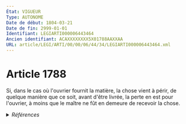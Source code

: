 ```yaml
---
État: VIGUEUR
Type: AUTONOME
Date de début: 1804-03-21
Date de fin: 2999-01-01
Identifiant: LEGIARTI000006443464
Ancien identifiant: ACAXXXXXXXX5X01788AAXXAA
URL: article/LEGI/ARTI/00/00/06/44/34/LEGIARTI000006443464.xml
---
```


<h1>Article 1788</h1>

Si, dans le cas où l'ouvrier fournit la matière, la chose vient à périr, de
quelque manière que ce soit, avant d'être livrée, la perte en est pour
l'ouvrier, à moins que le maître ne fût en demeure de recevoir la chose.


<details>
  <summary><em>Références</em></summary>

  <h2>Références faites par l'article</h2>
  
  <ul>
    <li>
      CODIFICATION source Loi 1804-03-07
    </li>
    <li>
      CREATION source Loi 1804-03-07 promulguée le 17 mars 1804
    </li>
  </ul>
</details>
